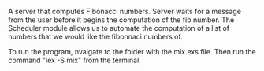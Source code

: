 A server that computes Fibonacci numbers. Server waits for a message from the user before it begins the computation of the fib number. The Scheduler module allows us to automate the computation of a list of numbers that we would like the fibonnaci numbers of.

To run the program, nvaigate to the folder with the mix.exs file. 
Then run the command "iex -S mix" from the terminal
